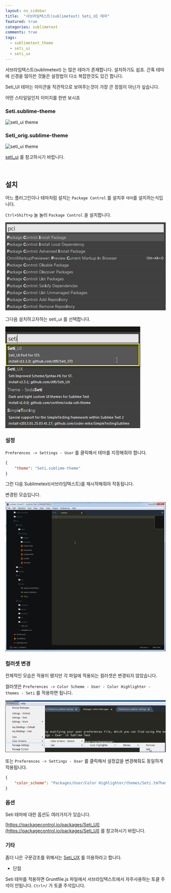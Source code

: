 ```yaml
---
layout: no_sidebar
title:  "서브라임텍스트(sublimetext) Seti_UI 테마"
featured: true
categories: sublimetext
comments: true
tags:
  - sublimetext_theme
  - seti_ui
  - seti_ux
---
```



서브라임텍스트(sublimetext) 는 많은 테마가 존재합니다. 설치하기도 쉽죠. 간혹 테마에 신경을 많이쓴 것들은 설정법이 다소 복잡한것도 있긴 합니다.

Seti_UI 테마는 아이콘을 직관적으로 보여주는것이 가장 큰 장점이 아닌가 싶습니다.

어떤 스타일일인지 이미지를 한번 보시죠

### Seti.sublime-theme
![seti_ui theme](https://packagecontrol.io/readmes/img/acf7dccc25109dc4f6e91afc7e668b3ebd1917ae.png)

### Seti_orig.sublime-theme
![seti_ui theme](https://packagecontrol.io/readmes/img/a71e34c2a47ecd2afd719a2dc9f70e38d2a0d69c.png)


[seti_ui](https://packagecontrol.io/packages/Seti_UI) 를 참고하시기 바랍니다.


<br>

## 설치

어느 플러그인이나 테마처럼 설치는 `Package Control` 를 설치후 `테마`를 설치하는식입니다.

`Ctrl+Shift+p` 늘 눌러 `Package Control` 을 설치합니다.

![package control](/images/sublimetext/demun-003.jpg)


그다음 설치하고자하는 seti_ui 를 선택합니다.

![package control](/images/sublimetext/demun-013.jpg)


### 설정

`Preferences -> Settings - User` 를 클릭해서 테마를 지정해줘야 합니다.


```json
{
	"theme": "Seti.sublime-theme"
}
```


그런 다음 Sublimetext(서브라임텍스트)를 재시작해줘야 작동됩니다.

변경된 모습입니다.

![seti ui](/images/sublimetext/demun-014.jpg)




### 컬러셋 변경

전체적인 모습은 적용이 됐지만 각 파일에 적용되는 컬러셋은 변경되지 않았습니다.

컬러셋은 `Preferences -> Color Scheme - User - Color Highlighter - themes - Seti` 를 적용하면 됩니다.

![seti ui color](/images/sublimetext/demun-015.jpg)

또는 `Preferences -> Settings - User` 를 클릭해서 설정값을 변경해줘도 동일하게 적용됩니다.

```json
{
	"color_scheme": "Packages/User/Color Highlighter/themes/Seti.tmTheme"
}
```





### 옵션

Seti 테마에 대한 옵션도 여러가지가 있습니다.

[https://packagecontrol.io/packages/Seti_UI](https://packagecontrol.io/packages/Seti_UI) 를 참고하시기 바랍니다.



### 기타

좀더 나은 구문강조를 위해서는 [Seti_UX](https://packagecontrol.io/packages/Seti_UX) 를 이용하라고 합니다.


- 단점

Seti 테마를 적용하면 Gruntfile.js 파일에서 서브라임텍스트에서 자주사용하는 토클 주석이 안됩니다.
`Ctrl+/` 가 토클 주석입니다.

